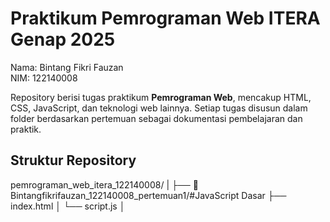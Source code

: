 # Praktikum Pemrograman Web ITERA Genap 2025
Nama: Bintang Fikri Fauzan <br>
NIM: 122140008

Repository berisi tugas praktikum **Pemrograman Web**, mencakup HTML, CSS, JavaScript, dan teknologi web lainnya. Setiap tugas disusun dalam folder berdasarkan pertemuan sebagai dokumentasi pembelajaran dan praktik.

## Struktur Repository
pemrograman_web_itera_122140008/ | ├── 📂 Bintangfikrifauzan_122140008_pertemuan1/#JavaScript Dasar ├── index.html │ └── script.js │

